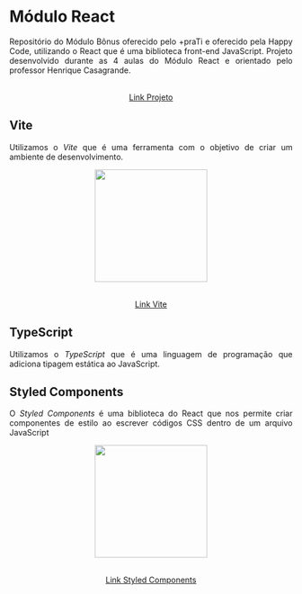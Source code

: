 # Módulo React

<p align="justify"> Repositório do Módulo Bônus oferecido pelo +praTi e oferecido pela Happy Code, utilizando o React que é uma biblioteca front-end JavaScript. Projeto desenvolvido durante as 4 aulas do Módulo React e orientado pelo professor Henrique Casagrande.</p>

<p align="center">
  <a align="center" href="https://react-happycode-maisprati-c99cbs49d-diegorafaelvieira.vercel.app/" target="_blank"> <br>Link Projeto</a>
</p>



## Vite
<p align="justify">Utilizamos o <em>Vite</em> que é uma ferramenta com o objetivo de criar um ambiente de desenvolvimento.</p>

<p float="left" align="center">
  <img height="200" src="https://user-images.githubusercontent.com/31875207/227074347-5c8bf4f6-5f50-4f7e-baf9-d09f52f4e457.PNG">
</p>

<p align="center">
  <a align="center" href="https://vitejs.dev/" target="_blank"> <br>Link Vite</a>
</p>

## TypeScript
<p align="justify">Utilizamos o <em>TypeScript</em> que é uma linguagem de programação que adiciona tipagem estática ao JavaScript.</p>

##  Styled Components
<p align="justify">O <em>Styled Components</em> é uma biblioteca do React que nos permite criar componentes de estilo ao escrever códigos CSS dentro de um arquivo JavaScript</p>

<p float="left" align="center">
  <img height="200" src="https://user-images.githubusercontent.com/31875207/227075570-8c2b1385-b52e-415b-9df2-d95909986bfa.PNG">
</p>

<p align="center">
  <a align="center" href="https://styled-components.com/" target="_blank"> <br>Link Styled Components</a>
</p>
